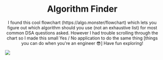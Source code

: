 <h1 align="center">Algorithm Finder</h1>

<p align="center">
  I found this cool flowchart (https://algo.monster/flowchart) which lets you figure out which algorithm should you use (not an exhaustive list) for most common DSA questions asked. However I had trouble scrolling through the chart so I made this small Yes / No application to do the same thing [things you can do when you're an engineer 😎] Have fun exploring!
</p>

![](https://res.cloudinary.com/dgb8zacst/image/upload/v1728156684/Screen_Recording_2024-10-06_at_12.56.37_AM_h0yo60.gif)
